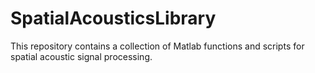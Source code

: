 # SpatialAcousticsLibrary
This repository contains a collection of Matlab functions and scripts for spatial acoustic signal processing.
